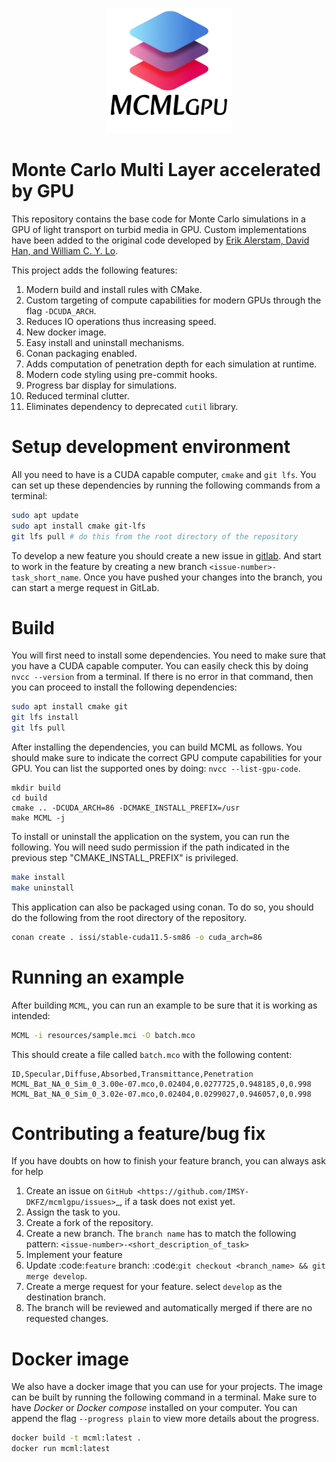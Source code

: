 <p align="center">
    <img src="resources/icon.png" alt="Logo" width="200"/>
</p>

# Monte Carlo Multi Layer accelerated by GPU

This repository contains the base code for Monte Carlo simulations in a GPU of light transport on turbid media in GPU.
Custom implementations have been added to the original code developed by
[Erik Alerstam, David Han, and William C. Y. Lo](https://code.google.com/archive/p/gpumcml/).

This project adds the following features:

1. Modern build and install rules with CMake.
2. Custom targeting of compute capabilities for modern GPUs through the flag `-DCUDA_ARCH`.
3. Reduces IO operations thus increasing speed.
4. New docker image.
5. Easy install and uninstall mechanisms.
6. Conan packaging enabled.
7. Adds computation of penetration depth for each simulation at runtime.
8. Modern code styling using pre-commit hooks.
9. Progress bar display for simulations.
10. Reduced terminal clutter.
11. Eliminates dependency to deprecated `cutil` library.

# Setup development environment
All you need to have is a CUDA capable computer, `cmake` and `git lfs`. You can set up these dependencies by running
the following commands from a terminal:

```bash
sudo apt update
sudo apt install cmake git-lfs
git lfs pull # do this from the root directory of the repository
```

To develop a new feature you should create a new issue in [gitlab](https://git.dkfz.de/imsy/issi/mcmlgpu/-/issues). And
start to work in the feature by creating a new branch `<issue-number>-task_short_name`. Once
you have pushed your changes into the branch, you can start a merge request in GitLab.

# Build
You will first need to install some dependencies. You need to make sure that you have a CUDA capable computer.
You can easily check this by doing `nvcc --version` from a terminal. If there is no error in that command, then you can
proceed to install the following dependencies:

```bash
sudo apt install cmake git
git lfs install
git lfs pull
```

After installing the dependencies, you can build MCML as follows.
You should make sure to indicate the correct GPU compute capabilities for your GPU.
You can list the supported ones by doing: `nvcc --list-gpu-code`.

```lang=bash
mkdir build
cd build
cmake .. -DCUDA_ARCH=86 -DCMAKE_INSTALL_PREFIX=/usr
make MCML -j
```

To install or uninstall the application on the system, you can run the following.
You will need sudo permission if the path indicated in the previous step "CMAKE_INSTALL_PREFIX" is privileged.
````bash
make install
make uninstall
````

This application can also be packaged using conan. To do so, you should do the following from the root directory
of the repository.

```bash
conan create . issi/stable-cuda11.5-sm86 -o cuda_arch=86
```

# Running an example
After building `MCML`, you can run an example to be sure that it is working as intended:

```bash
MCML -i resources/sample.mci -O batch.mco
```

This should create a file called `batch.mco` with the following content:

```text
ID,Specular,Diffuse,Absorbed,Transmittance,Penetration
MCML_Bat_NA_0_Sim_0_3.00e-07.mco,0.02404,0.0277725,0.948185,0,0.998
MCML_Bat_NA_0_Sim_0_3.02e-07.mco,0.02404,0.0299027,0.946057,0,0.998
```

# Contributing a feature/bug fix
If you have doubts on how to finish your feature branch, you can always ask for help

1. Create an issue on `GitHub <https://github.com/IMSY-DKFZ/mcmlgpu/issues>`_, if a task does not exist yet.
2. Assign the task to you.
3. Create a fork of the repository.
4. Create a new branch.
   The `branch name` has to match the following pattern: `<issue-number>-<short_description_of_task>`
5. Implement your feature
6. Update :code:`feature` branch: :code:`git checkout <branch_name> && git merge develop`.
7. Create a merge request for your feature.
   select `develop` as the destination branch.
8. The branch will be reviewed and automatically merged if there are no requested changes.

# Docker image
We also have a docker image that you can use for your projects. The image can be built by running the following command
in a terminal. Make sure to have _Docker_ or _Docker compose_ installed on your computer. You can append the flag
`--progress plain` to view more details about the progress.

```bash
docker build -t mcml:latest .
docker run mcml:latest
```
